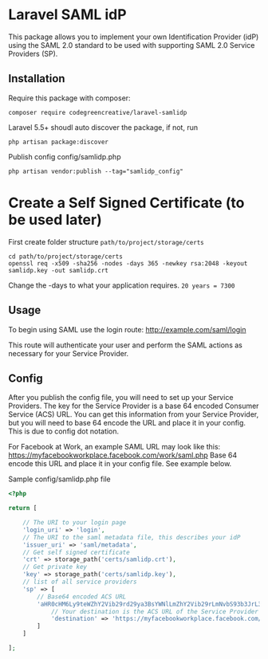 # Laravel SAML idP

This package allows you to implement your own Identification Provider (idP) using the SAML 2.0 standard to be used with supporting SAML 2.0 Service Providers (SP).

## Installation

Require this package with composer:

```shell
composer require codegreencreative/laravel-samlidp
```

Laravel 5.5+ shoudl auto discover the package, if not, run

```shell
php artisan package:discover
```

Publish config
config/samlidp.php

```shell
php artisan vendor:publish --tag="samlidp_config"
```

# Create a Self Signed Certificate (to be used later)

First create folder structure `path/to/project/storage/certs`

```shell
cd path/to/project/storage/certs
openssl req -x509 -sha256 -nodes -days 365 -newkey rsa:2048 -keyout samlidp.key -out samlidp.crt
```

Change the -days to what your application requires. `20 years = 7300`

## Usage

To begin using SAML use the login route: http://example.com/saml/login

This route will authenticate your user and perform the SAML actions as necessary for your Service Provider.

## Config

After you publish the config file, you will need to set up your Service Providers. The key for the Service Provider is a base 64 encoded Consumer Service (ACS) URL. You can get this information from your Service Provider, but you will need to base 64 encode the URL and place it in your config. This is due to config dot notation.

For Facebook at Work, an example SAML URL may look like this: https://myfacebookworkplace.facebook.com/work/saml.php Base 64 encode this URL and place it in your config file. See example below.

Sample config/samlidp.php file

```php
<?php

return [

    // The URI to your login page
    'login_uri' => 'login',
    // The URI to the saml metadata file, this describes your idP
    'issuer_uri' => 'saml/metadata',
    // Get self signed certificate
    'crt' => storage_path('certs/samlidp.crt'),
    // Get private key
    'key' => storage_path('certs/samlidp.key'),
    // list of all service providers
    'sp' => [
        // Base64 encoded ACS URL
        'aHR0cHM6Ly9teWZhY2Vib29rd29ya3BsYWNlLmZhY2Vib29rLmNvbS93b3JrL3NhbWwucGhw' => [
            // Your destination is the ACS URL of the Service Provider
            'destination' => 'https://myfacebookworkplace.facebook.com/work/saml.php',
        ]
    ]

];
```
